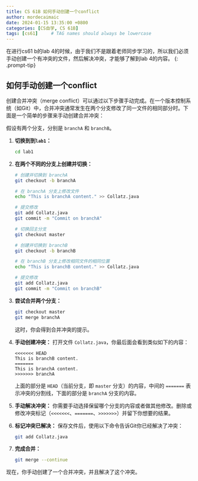 ```yaml
---
title: CS 61B 如何手动创建一个conflict
author: mordecaimaic
date: 2024-01-15 13:35:00 +0800
categories: [CS自学, CS 61B]
tags: [cs61]     # TAG names should always be lowercase
---
```

> 
在进行cs61 b的lab 4的时候，由于我们不是跟着老师同步学习的，所以我们必须手动创建一个有冲突的文件，然后解决冲突，才能够了解到lab 4的内容。
{: .prompt-tip}
## 如何手动创建一个conflict

创建合并冲突（merge conflict）可以通过以下步骤手动完成。在一个版本控制系统（如Git）中，合并冲突通常发生在两个分支修改了同一文件的相同部分时。下面是一个简单的步骤来手动创建合并冲突：

假设有两个分支，分别是 `branchA` 和 `branchB`。

1. **切换到到`lab1`：**
   ```bash
   cd lab1
   ```

2. **在两个不同的分支上创建并切换：**
   ```bash
   # 创建并切换到 branchA
   git checkout -b branchA

   # 在 branchA 分支上修改文件
   echo "This is branchA content." >> Collatz.java

   # 提交修改
   git add Collatz.java
   git commit -m "Commit on branchA"

   # 切换回主分支
   git checkout master

   # 创建并切换到 branchB
   git checkout -b branchB

   # 在 branchB 分支上修改相同文件的相同位置
   echo "This is branchB content." >> Collatz.java

   # 提交修改
   git add Collatz.java
   git commit -m "Commit on branchB"
   ```

3. **尝试合并两个分支：**
   ```bash
   git checkout master
   git merge branchA
   ```

   这时，你会得到合并冲突的提示。

4. **手动创建冲突：**
   打开文件 `Collatz.java`，你最后面会看到类似如下的内容：
   ```plaintext
   <<<<<<< HEAD
   This is branchB content.
   =======
   This is branchA content.
   >>>>>>> branchA
   ```

   上面的部分是 `HEAD`（当前分支，即 `master` 分支）的内容，中间的 `=======` 表示冲突的分割线，下面的部分是 `branchA` 分支的内容。

5. **手动解决冲突：**
   你需要手动选择保留哪个分支的内容或者做其他修改。删除或修改冲突标记（`<<<<<<<`、`=======`、`>>>>>>>`）并留下你想要的结果。

6. **标记冲突已解决：**
   保存文件后，使用以下命令告诉Git你已经解决了冲突：
   ```bash
   git add Collatz.java
   ```

7. **完成合并：**
   ```bash
   git merge --continue
   ```

现在，你手动创建了一个合并冲突，并且解决了这个冲突。
